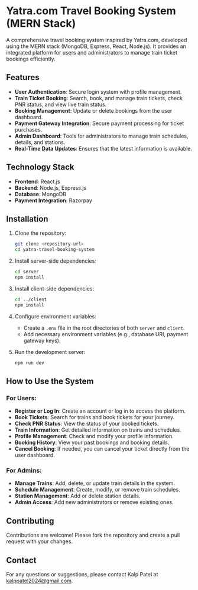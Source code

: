 # Yatra.com Travel Booking System (MERN Stack)

A comprehensive travel booking system inspired by Yatra.com, developed using the MERN stack (MongoDB, Express, React, Node.js). It provides an integrated platform for users and administrators to manage train ticket bookings efficiently.

## Features

- **User Authentication**: Secure login system with profile management.
- **Train Ticket Booking**: Search, book, and manage train tickets, check PNR status, and view live train status.
- **Booking Management**: Update or delete bookings from the user dashboard.
- **Payment Gateway Integration**: Secure payment processing for ticket purchases.
- **Admin Dashboard**: Tools for administrators to manage train schedules, details, and stations.
- **Real-Time Data Updates**: Ensures that the latest information is available.

## Technology Stack

- **Frontend**: React.js
- **Backend**: Node.js, Express.js
- **Database**: MongoDB
- **Payment Integration**: Razorpay

## Installation

1. Clone the repository:
    ```bash
    git clone <repository-url>
    cd yatra-travel-booking-system
    ```

2. Install server-side dependencies:
    ```bash
    cd server
    npm install
    ```

3. Install client-side dependencies:
    ```bash
    cd ../client
    npm install
    ```

4. Configure environment variables:
   - Create a `.env` file in the root directories of both `server` and `client`.
   - Add necessary environment variables (e.g., database URI, payment gateway keys).

5. Run the development server:
    ```bash
    npm run dev
    ```

## How to Use the System

### For Users:
- **Register or Log In**: Create an account or log in to access the platform.
- **Book Tickets**: Search for trains and book tickets for your journey.
- **Check PNR Status**: View the status of your booked tickets.
- **Train Information**: Get detailed information on trains and schedules.
- **Profile Management**: Check and modify your profile information.
- **Booking History**: View your past bookings and booking details.
- **Cancel Booking**: If needed, you can cancel your ticket directly from the user dashboard.

### For Admins:
- **Manage Trains**: Add, delete, or update train details in the system.
- **Schedule Management**: Create, modify, or remove train schedules.
- **Station Management**: Add or delete station details.
- **Admin Access**: Add new administrators or remove existing ones.


## Contributing

Contributions are welcome! Please fork the repository and create a pull request with your changes.

<!-- ## License

This project is licensed under the MIT License. -->

## Contact

For any questions or suggestions, please contact Kalp Patel at kalppatel2024@gmail.com.
